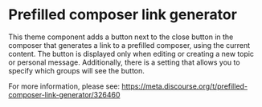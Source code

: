 # Prefilled composer link generator

This theme component adds a button next to the close button in the composer that generates a link to a prefilled composer, using the current content. The button is displayed only when editing or creating a new topic or personal message. Additionally, there is a setting that allows you to specify which groups will see the button.

For more information, please see: https://meta.discourse.org/t/prefilled-composer-link-generator/326460
